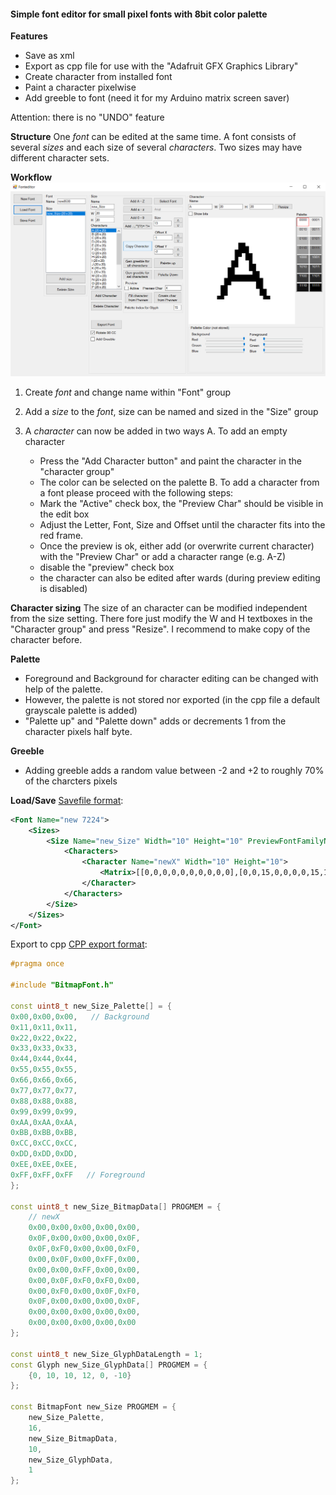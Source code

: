 #### Simple font editor for small pixel fonts with 8bit color palette

**Features**
- Save as xml
- Export as cpp file for use with the "Adafruit GFX Graphics Library" 
- Create character from installed font
- Paint a character pixelwise
- Add greeble to font (need it for my Arduino matrix screen saver)

Attention: there is no "UNDO" feature

**Structure**
One *font* can be edited at the same time. A font consists of several *sizes* and each size of several *characters*. Two sizes may have different character sets. 

**Workflow**
![Fonteditor screenshot](./screenshot.png "Fonteditor")

1. Create *font* and change name within "Font" group

2. Add a *size* to the *font*, size can be named and sized in the "Size" group

3. A *character* can now be added in two ways 
   A. To add an empty character 
      - Press the "Add Character button" and paint the character in the "character group"
	  - The color can be selected on the palette
   B. To add a character from a font please proceed with the following steps:
      - Mark the "Active" check box, the "Preview Char" should be visible in the edit box
	  - Adjust the Letter, Font, Size and Offset until the character fits into the red frame.
	  - Once the preview is ok, either add (or overwrite current character) with the "Preview Char" or 
	    add a character range (e.g. A-Z)
	  - disable the "preview" check box
	  - the character can also be edited after wards (during preview editing is disabled)

**Character sizing**
The size of an character can be modified independent from the size setting. There fore just modify the W and H textboxes in the 
"Character group" and press "Resize". I recommend to make copy of the character before.

**Palette**
- Foreground and Background for character editing can be changed with help of the palette.
- However, the palette is not stored nor exported (in the cpp file a default grayscale palette is added)
- "Palette up" and "Palette down" adds or decrements 1 from the character pixels half byte.

**Greeble**
- Adding greeble adds a random value between -2 and +2 to roughly 70% of the charcters pixels

**Load/Save**
[Savefile format](./Sample/A_Z.xml): 
```xml
<Font Name="new 7224">
    <Sizes>
        <Size Name="new_Size" Width="10" Height="10" PreviewFontFamilyName="Arial" PreviewFontSize="7" PreviewFontBold="False" PreviewFontItalic="False" PreviewOffsetX="-1" PreviewOffsetY="-2" PreviewChar="X" PalletteForegroundRed="0" PalletteForegroundGreen="0" PalletteForegroundBlue="0" PalletteBackgroundRed="255" PalletteBackgroundGreen="255" PalletteBackgroundBlue="255" GenBasePaletteIndex="15">
            <Characters>
                <Character Name="newX" Width="10" Height="10">
                    <Matrix>[[0,0,0,0,0,0,0,0,0,0],[0,0,15,0,0,0,0,15,15,0],[0,0,0,15,0,0,0,15,0,0],[0,0,0,0,15,0,15,0,0,0],[0,0,0,0,15,15,0,0,0,0],[0,0,0,0,0,15,0,0,0,0],[0,0,0,0,15,0,15,0,0,0],[0,0,0,15,0,0,15,0,0,0],[0,0,0,15,0,0,0,15,0,0],[0,0,15,0,0,0,0,0,15,0]]</Matrix>
                </Character>
            </Characters>
        </Size>
    </Sizes>
</Font>
```

Export to cpp
[CPP export format](./Sample/A_Z.cpp): 
```cpp
#pragma once

#include "BitmapFont.h"

const uint8_t new_Size_Palette[] = {
0x00,0x00,0x00,   // Background
0x11,0x11,0x11,
0x22,0x22,0x22,
0x33,0x33,0x33,
0x44,0x44,0x44,
0x55,0x55,0x55,
0x66,0x66,0x66,
0x77,0x77,0x77,
0x88,0x88,0x88,
0x99,0x99,0x99,
0xAA,0xAA,0xAA,
0xBB,0xBB,0xBB,
0xCC,0xCC,0xCC,
0xDD,0xDD,0xDD,
0xEE,0xEE,0xEE,
0xFF,0xFF,0xFF   // Foreground
};

const uint8_t new_Size_BitmapData[] PROGMEM = {
    // newX
    0x00,0x00,0x00,0x00,0x00,
    0x0F,0x00,0x00,0x00,0x0F,
    0x0F,0xF0,0x00,0x00,0xF0,
    0x00,0x0F,0x00,0xFF,0x00,
    0x00,0x00,0xFF,0x00,0x00,
    0x00,0x0F,0xF0,0xF0,0x00,
    0x00,0xF0,0x00,0x0F,0xF0,
    0x0F,0x00,0x00,0x00,0x0F,
    0x00,0x00,0x00,0x00,0x00,
    0x00,0x00,0x00,0x00,0x00
};

const uint8_t new_Size_GlyphDataLength = 1;
const Glyph new_Size_GlyphData[] PROGMEM = {
    {0, 10, 10, 12, 0, -10}
};

const BitmapFont new_Size PROGMEM = {
	new_Size_Palette,
	16,
	new_Size_BitmapData,                                 
	10,		
	new_Size_GlyphData,                                  
	1
};
```

